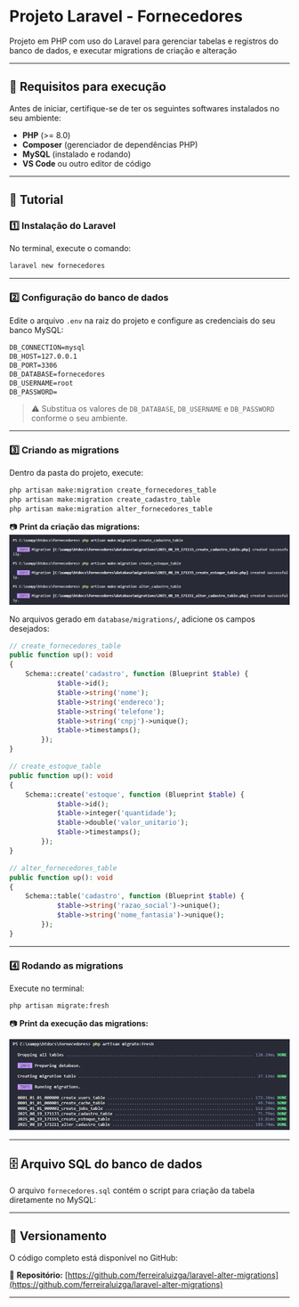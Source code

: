 # Projeto Laravel - Fornecedores

Projeto em PHP com uso do Laravel para gerenciar tabelas e registros do banco de dados, e executar migrations de criação e alteração

---

## 📌 Requisitos para execução

Antes de iniciar, certifique-se de ter os seguintes softwares instalados no seu ambiente:

- **PHP** (>= 8.0)
- **Composer** (gerenciador de dependências PHP)
- **MySQL** (instalado e rodando)
- **VS Code** ou outro editor de código

---

## 🚀 Tutorial

### 1️⃣ Instalação do Laravel

No terminal, execute o comando:

```bash
laravel new fornecedores
```

---

### 2️⃣ Configuração do banco de dados

Edite o arquivo `.env` na raiz do projeto e configure as credenciais do seu banco MySQL:

```env
DB_CONNECTION=mysql
DB_HOST=127.0.0.1
DB_PORT=3306
DB_DATABASE=fornecedores
DB_USERNAME=root
DB_PASSWORD=
```

> ⚠️ Substitua os valores de `DB_DATABASE`, `DB_USERNAME` e `DB_PASSWORD` conforme o seu ambiente.

---

### 3️⃣ Criando as migrations

Dentro da pasta do projeto, execute:

```bash
php artisan make:migration create_fornecedores_table
php artisan make:migration create_cadastro_table
php artisan make:migration alter_fornecedores_table
```

📷 **Print da criação das migrations:**
![Execução da migration](screenshot1.png)

No arquivos gerado em `database/migrations/`, adicione os campos desejados:

```php
// create_fornecedores_table
public function up(): void
{
    Schema::create('cadastro', function (Blueprint $table) {
            $table->id();
            $table->string('nome');
            $table->string('endereco');
            $table->string('telefone');
            $table->string('cnpj')->unique();
            $table->timestamps();
        });
}
```

```php
// create_estoque_table
public function up(): void
{
    Schema::create('estoque', function (Blueprint $table) {
            $table->id();
            $table->integer('quantidade');
            $table->double('valor_unitario');
            $table->timestamps();
        });
}
```

```php
// alter_fornecedores_table
public function up(): void
{
    Schema::table('cadastro', function (Blueprint $table) {
            $table->string('razao_social')->unique();
            $table->string('nome_fantasia')->unique();
        });
}
```

---

### 4️⃣ Rodando as migrations

Execute no terminal:

```bash
php artisan migrate:fresh
```

📷 **Print da execução das migrations:**

![Execução da migration](screenshot2.png)

---

## 🗄 Arquivo SQL do banco de dados

O arquivo `fornecedores.sql` contém o script para criação da tabela diretamente no MySQL:

---

## 🔗 Versionamento

O código completo está disponível no GitHub:

📌 **Repositório:** [https://github.com/ferreiraluizga/laravel-alter-migrations](https://github.com/ferreiraluizga/laravel-alter-migrations)

---